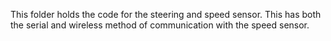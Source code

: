 This folder holds the code for the steering and speed sensor. This has both the serial and wireless method of communication with the speed sensor.
